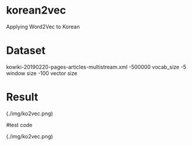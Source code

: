 # korean2vec
Applying Word2Vec to Korean


# Dataset
kowiki-20190220-pages-articles-multistream.xml
-500000 vocab_size
-5 window size
-100 vector size
# Result

(./img/ko2vec.png)

#test code

(./img/ko2vec.png)
